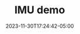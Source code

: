---
weight: 118
title: "IMU demo"
description: ""
icon: "article"
date: "2023-11-30T17:24:42-05:00"
lastmod: "2023-11-30T17:24:42-05:00"
draft: false
toc: true
---